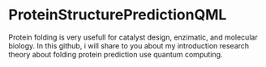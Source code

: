 # ProteinStructurePredictionQML
Protein folding is very usefull for catalyst design, enzimatic, and molecular biology. In this github, i will share to you about my introduction research theory about folding protein prediction use quantum computing. 
